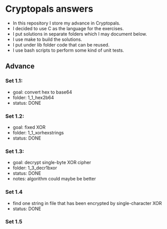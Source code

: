 # Cryptopals answers

- In this repository I store my advance in Cryptopals. 
- I decided to use C as the language for the exercises.
- I put solutions in separate folders which I may document below.
- I use make to build the solutions.
- I put under lib folder code that can be reused.
- I use bash scripts to perform some kind of unit tests.

## Advance

### Set 1.1:
- goal: convert hex to base64
- folder: 1_1_hex2b64			
- status: DONE

### Set 1.2:
- goal: fixed XOR
- folder: 1_1_xorhexstrings		
- status: DONE

### Set 1.3:
- goal: decrypt single-byte XOR cipher
- folder: 1_3_decr1bxor			
- status: DONE
- notes: algorithm could maybe be better

### Set 1.4
- find one string in file that has been encrypted by single-character XOR
- status: DONE

### Set 1.5

